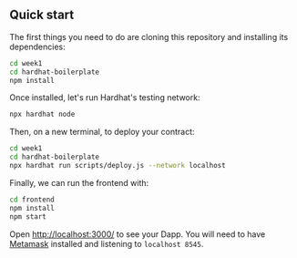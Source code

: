 

## Quick start

The first things you need to do are cloning this repository and installing its
dependencies:

```sh
cd week1
cd hardhat-boilerplate
npm install
```

Once installed, let's run Hardhat's testing network:

```sh
npx hardhat node
```

Then, on a new terminal, to deploy your contract:

```sh
cd week1
cd hardhat-boilerplate
npx hardhat run scripts/deploy.js --network localhost
```

Finally, we can run the frontend with:

```sh
cd frontend
npm install
npm start
```

Open [http://localhost:3000/](http://localhost:3000/) to see your Dapp. You will
need to have [Metamask](https://metamask.io) installed and listening to
`localhost 8545`.